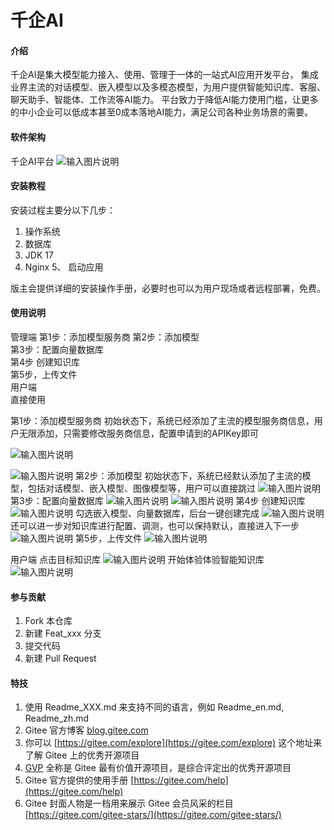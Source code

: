 # 千企AI

#### 介绍
千企AI是集大模型能力接入、使用、管理于一体的一站式AI应用开发平台， 集成业界主流的对话模型、嵌入模型以及多模态模型，为用户提供智能知识库、客服、聊天助手、智能体、工作流等AI能力。
平台致力于降低AI能力使用门槛，让更多的中小企业可以低成本甚至0成本落地AI能力，满足公司各种业务场景的需要。

#### 软件架构
千企AI平台
![输入图片说明](%E8%BD%AF%E4%BB%B6%E6%9E%B6%E6%9E%84.png)

#### 安装教程

安装过程主要分以下几步：

1.  操作系统
2.  数据库
3.  JDK 17
4.  Nginx
5、 启动应用

版主会提供详细的安装操作手册，必要时也可以为用户现场或者远程部署，免费。

#### 使用说明

管理端
第1步：添加模型服务商 
第2步：添加模型	 
第3步：配置向量数据库	 
第4步  创建知识库	 
第5步，上传文件	 
用户端	 
直接使用	 

第1步：添加模型服务商
初始状态下，系统已经添加了主流的模型服务商信息，用户无限添加，只需要修改服务商信息，配置申请到的APIKey即可

![输入图片说明](image.png)

![输入图片说明](01.png)
第2步：添加模型
初始状态下，系统已经默认添加了主流的模型，包括对话模型、嵌入模型、图像模型等，用户可以直接跳过
![输入图片说明](02.png)
第3步：配置向量数据库
![输入图片说明](03.png)
![输入图片说明](04.png)
第4步  创建知识库
![输入图片说明](05.png)
勾选嵌入模型、向量数据库，后台一键创建完成
![输入图片说明](06.png)
还可以进一步对知识库进行配置、调测，也可以保持默认，直接进入下一步
![输入图片说明](07.png)
第5步，上传文件
![输入图片说明](08.png)

用户端
点击目标知识库
![输入图片说明](09.png)
开始体验体验智能知识库
![输入图片说明](10.png)



#### 参与贡献

1.  Fork 本仓库
2.  新建 Feat_xxx 分支
3.  提交代码
4.  新建 Pull Request


#### 特技

1.  使用 Readme\_XXX.md 来支持不同的语言，例如 Readme\_en.md, Readme\_zh.md
2.  Gitee 官方博客 [blog.gitee.com](https://blog.gitee.com)
3.  你可以 [https://gitee.com/explore](https://gitee.com/explore) 这个地址来了解 Gitee 上的优秀开源项目
4.  [GVP](https://gitee.com/gvp) 全称是 Gitee 最有价值开源项目，是综合评定出的优秀开源项目
5.  Gitee 官方提供的使用手册 [https://gitee.com/help](https://gitee.com/help)
6.  Gitee 封面人物是一档用来展示 Gitee 会员风采的栏目 [https://gitee.com/gitee-stars/](https://gitee.com/gitee-stars/)
